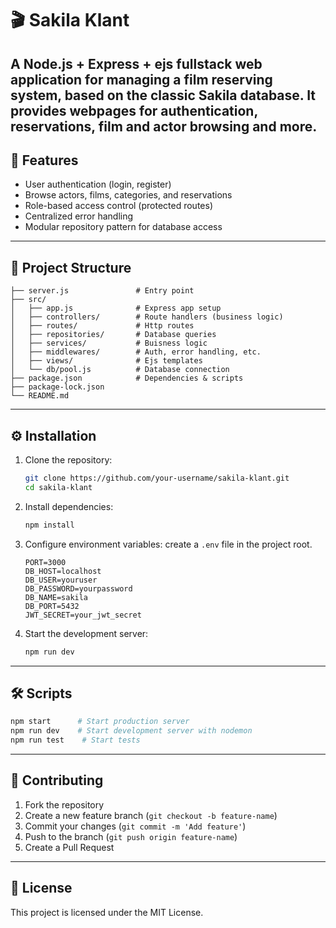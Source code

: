 # 🎬 Sakila Klant

A Node.js + Express + ejs fullstack web application for managing a film reserving system, based on the classic **Sakila** database. It provides webpages for authentication, reservations, film and actor browsing and more.
---

## 🚀 Features

* User authentication (login, register)
* Browse actors, films, categories, and reservations
* Role-based access control (protected routes)
* Centralized error handling
* Modular repository pattern for database access

---

## 📂 Project Structure

```
├── server.js               # Entry point
├── src/
│   ├── app.js              # Express app setup
│   ├── controllers/        # Route handlers (business logic)
│   ├── routes/             # Http routes
│   ├── repositories/       # Database queries
│   ├── services/           # Buisness logic
│   ├── middlewares/        # Auth, error handling, etc.
│   ├── views/              # Ejs templates
│   └── db/pool.js          # Database connection
├── package.json            # Dependencies & scripts
├── package-lock.json
└── README.md
```

---

## ⚙️ Installation

1. Clone the repository:

   ```bash
   git clone https://github.com/your-username/sakila-klant.git
   cd sakila-klant
   ```

2. Install dependencies:

   ```bash
   npm install
   ```

3. Configure environment variables: create a `.env` file in the project root.

   ```env
   PORT=3000
   DB_HOST=localhost
   DB_USER=youruser
   DB_PASSWORD=yourpassword
   DB_NAME=sakila
   DB_PORT=5432
   JWT_SECRET=your_jwt_secret
   ```

4. Start the development server:

   ```bash
   npm run dev
   ```

---

## 🛠️ Scripts

```bash
npm start      # Start production server
npm run dev    # Start development server with nodemon
npm run test    # Start tests
```

---

## 🤝 Contributing

1. Fork the repository
2. Create a new feature branch (`git checkout -b feature-name`)
3. Commit your changes (`git commit -m 'Add feature'`)
4. Push to the branch (`git push origin feature-name`)
5. Create a Pull Request

---

## 📜 License

This project is licensed under the MIT License.

